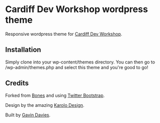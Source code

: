 Cardiff Dev Workshop wordpress theme
====================================

Responsive wordpress theme for [Cardiff Dev Workshop](http://cardiffdevworkshop.com/).

Installation
------------

Simply clone into your wp-content/themes directory. You can then go to /wp-admin/themes.php and select this theme and you're good to go!

Credits
-------

Forked from [Bones](http://themble.com/bones/) and using [Twitter Bootstrap](http://twitter.github.com/bootstrap/).

Design by the amazing [Karolo Design](http://karolodesign.com/).

Built by [Gavin Davies](http://gavd.co.uk).


